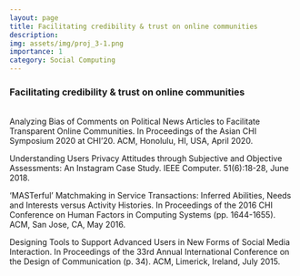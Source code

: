 ```yaml
---
layout: page
title: Facilitating credibility & trust on online communities
description:
img: assets/img/proj_3-1.png
importance: 1
category: Social Computing
---
```


<h3>Facilitating credibility & trust on online communities</h3>
<br>
Analyzing Bias of Comments on Political News Articles to Facilitate Transparent Online Communities. In Proceedings of the Asian CHI Symposium 2020 at CHI’20. ACM, Honolulu, HI, USA, April 2020.

Understanding Users Privacy Attitudes through Subjective and Objective Assessments: An Instagram Case Study. IEEE Computer. 51(6):18-28, June 2018.

‘MASTerful’ Matchmaking in Service Transactions: Inferred Abilities, Needs and Interests versus Activity Histories. In Proceedings of the 2016 CHI Conference on Human Factors in Computing Systems (pp. 1644-1655). ACM, San Jose, CA, May 2016.

Designing Tools to Support Advanced Users in New Forms of Social Media Interaction. In Proceedings of the 33rd Annual International Conference on the Design of Communication (p. 34). ACM, Limerick, Ireland, July 2015.
